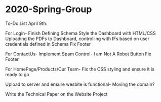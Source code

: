 # 2020-Spring-Group
To-Do List April 9th: 

For Login- 
 Finish Defining Schema
 Style the Dashboard with HTML/CSS 
 Uploading the PDFs to Dashboard, controlling with IFs based on user credentials defined in Schema 
 Fix Footer 
 
 For ContactUs-
 Implement Spam Control- I am Not A Robot Button
 Fix Footer
 
 For HomePage/Products/Our Team- 
 Fix the CSS styling and ensure it is ready to go 
 
 Upload to server and ensure wesbite is functional- Moving the domain?
 
 Write the Technical Paper on the Website Project 
